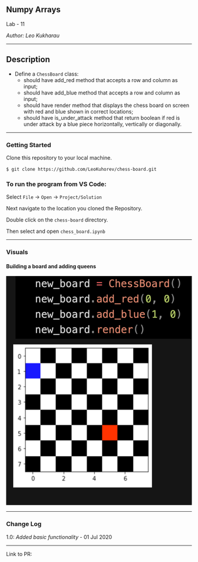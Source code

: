 ## Numpy Arrays

Lab - 11

_Author: Leo Kukharau_

---

## Description

- Define a `ChessBoard` class:
  - should have add_red method that accepts a row and column as input;
  - should have add_blue method that accepts a row and column as input;
  - should have render method that displays the chess board on screen with red and blue shown in correct locations;
  - should have is_under_attack method that return boolean if red is under attack by a blue piece horizontally, vertically or diagonally.

---

### Getting Started

Clone this repository to your local machine.

```
$ git clone https://github.com/LeoKuhorev/chess-board.git
```

### To run the program from VS Code:

Select `File` -> `Open` -> `Project/Solution`

Next navigate to the location you cloned the Repository.

Double click on the `chess-board` directory.

Then select and open `chess_board.ipynb`

---

### Visuals

#### Building a board and adding queens

![Image 1](./assets/game.png)

---

### Change Log

1.0: _Added basic functionality_ - 01 Jul 2020

---

Link to PR:
